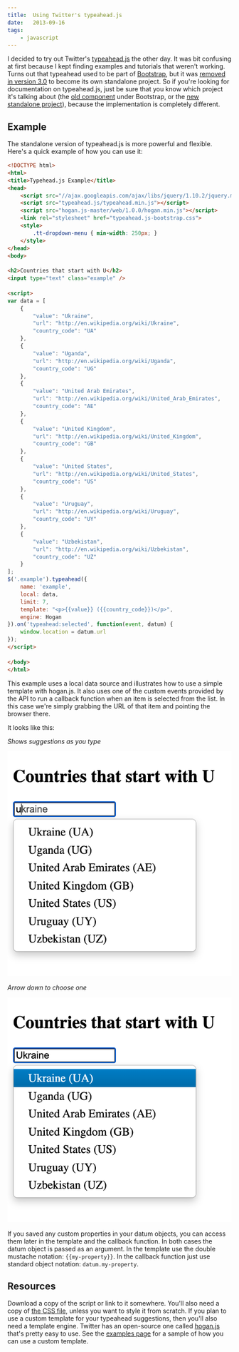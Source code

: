 ```yaml
---
title:  Using Twitter's typeahead.js
date:   2013-09-16
tags:
    - javascript
---
```


I decided to try out Twitter's <a href="https://github.com/twitter/typeahead.js/" target="_blank">typeahead.js</a> the other day. It was bit confusing at first because I kept finding examples and tutorials that weren't working. Turns out that typeahead used to be part of <a href="http://getbootstrap.com" target="_blank">Bootstrap</a>, but it was <a href="https://github.com/twbs/bootstrap/releases/tag/v3.0.0" target="_blank">removed in version 3.0</a> to become its own standalone project. So if you're looking for documentation on typeahead.js, just be sure that you know which project it's talking about (the <a href="http://getbootstrap.com/2.3.2/javascript.html#typeahead" target="_blank">old component</a> under Bootstrap, or the <a href="https://github.com/twitter/typeahead.js/" target="_blank">new standalone project</a>), because the implementation is completely different.

## Example

The standalone version of typeahead.js is more powerful and flexible. Here's a quick example of how you can use it:

```html
<!DOCTYPE html>
<html>
<title>Typehead.js Example</title>
<head>
    <script src="//ajax.googleapis.com/ajax/libs/jquery/1.10.2/jquery.min.js"></script>
    <script src="typeahead.js/typeahead.min.js"></script>
    <script src="hogan.js-master/web/1.0.0/hogan.min.js"></script>
    <link rel="stylesheet" href="typeahead.js-bootstrap.css">
    <style>
        .tt-dropdown-menu { min-width: 250px; }
    </style>
</head>
<body>

<h2>Countries that start with U</h2>
<input type="text" class="example" />

<script>
var data = [
    {
        "value": "Ukraine",
        "url": "http://en.wikipedia.org/wiki/Ukraine",
        "country_code": "UA"
    },
    {
        "value": "Uganda",
        "url": "http://en.wikipedia.org/wiki/Uganda",
        "country_code": "UG"
    },
    {
        "value": "United Arab Emirates",
        "url": "http://en.wikipedia.org/wiki/United_Arab_Emirates",
        "country_code": "AE"
    },
    {
        "value": "United Kingdom",
        "url": "http://en.wikipedia.org/wiki/United_Kingdom",
        "country_code": "GB"
    },
    {
        "value": "United States",
        "url": "http://en.wikipedia.org/wiki/United_States",
        "country_code": "US"
    },
    {
        "value": "Uruguay",
        "url": "http://en.wikipedia.org/wiki/Uruguay",
        "country_code": "UY"
    },
    {
        "value": "Uzbekistan",
        "url": "http://en.wikipedia.org/wiki/Uzbekistan",
        "country_code": "UZ"
    }
];
$('.example').typeahead({
    name: 'example',
    local: data,
    limit: 7,
    template: "<p>{{value}} ({{country_code}})</p>",
    engine: Hogan
}).on('typeahead:selected', function(event, datum) {
    window.location = datum.url
});
</script>

</body>
</html>
```

This example uses a local data source and illustrates how to use a simple template with hogan.js. It also uses one of the custom events provided by the API to run a callback function when an item is selected from the list. In this case we're simply grabbing the URL of that item and pointing the browser there.

It looks like this:

*Shows suggestions as you type*

![Typeahead suggestions](../images/twitter-typeahead-1.png)

*Arrow down to choose one*

![Arrow down to choose suggestion](../images/twitter-typeahead-2.png)

If you saved any custom properties in your datum objects, you can access them later in the template and the callback function. In both cases the datum object is passed as an argument. In the template use the double mustache notation: `{{my-property}}`. In the callback function just use standard object notation: `datum.my-property`.

## Resources

Download a copy of the script or link to it somewhere. You'll also need a copy of <a href="https://github.com/jharding/typeahead.js-bootstrap.css" target="_blank">the CSS file</a>, unless you want to style it from scratch. If you plan to use a custom template for your typeahead suggestions, then you'll also need a template engine. Twitter has an open-source one called <a href="http://twitter.github.io/hogan.js/" target="_blank">hogan.js</a> that's pretty easy to use. See the <a href="http://twitter.github.io/typeahead.js/examples/" target="_blank">examples page</a> for a sample of how you can use a custom template.
